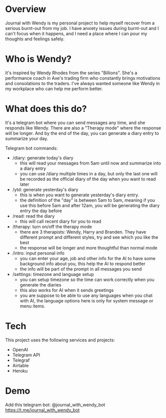 # Overview
Journal with Wendy is my personal project to help myself recover from a serious burnt-out from my job. I have anxiety issues during burnt-out and I can't focus when it happens, and I need a place where I can pour my thoughts and feelings safely.

# Who is Wendy?
It's inspired by Wendy Rhodes from the series "Billions". She's a performance coach in Axe's trading firm who constantly brings motivations and consolations to the traders. I've always wanted someone like Wendy in my workplace who can help me perform better.

# What does this do?
It's a telegram bot where you can send messages any time, and she responds like Wendy. There are also a "Therapy mode" where the response will be longer. And by the end of the day, you can generate a diary entry to summarize your day.

Telegram bot commands:
- /diary: generate today's diary
  - this will read your messages from 5am until now and summarize into a diary entry
  - you can use /diary multiple times in a day, but only the last one will be recorded as the official diary of the day when you want to read later
- /ytd: generate yesterday's diary
  - this is when you want to generate yesterday's diary entry.
  - the definition of the "day" is between 5am to 5am, meaning if you use this before 5am and after 12am, you will be generating the diary entry the day before
- /read: read the diary
  - this will call recent diary for you to read
- /therapy: turn on/off the therapy mode
  - there are 3 therapists: Wendy, Harry and Branden. They have different prompt and different styles, try and see which you like the best
  - the response will be longer and more thoughtful than normal mode
- /intro: input personal info
  - you can enter your age, job and other info for the AI to have some background info about you, this help the AI to respond better
  - the info will be part of the prompt in all messages you send
- /settings: timezone and language setup
  - you can setup timezone so the time can work correctly when you generate the diaries
  - this also works for AI when it sends greetings
  - you are suppose to be able to use any languages when you chat with AI, the language options here is only for system message or menu items.




# Tech
This project uses the following services and projects:
- OpenAI
- Telegram API
- Telegraf
- Airtable
- Heroku

# Demo
Add this telegram bot:
@journal_with_wendy_bot
https://t.me/journal_with_wendy_bot


